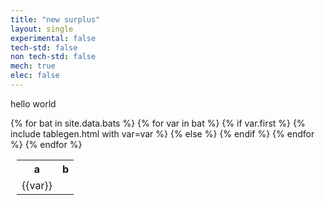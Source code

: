 ```yaml
---
title: "new surplus"
layout: single
experimental: false
tech-std: false
non tech-std: false
mech: true
elec: false
---
```


hello world  

<table style = "margin-left:10px">
  <tr>
    <th> a </th>
    <th> b </th>
  </tr>
  {% for bat in site.data.bats %}
  <tr>
    {% for var in bat %} 
      {% if var.first %}
      <tr>
          {% include tablegen.html with var=var %}
      </tr>
      {% else %}
          <td> {{var}} </td>
      {% endif %}
   {% endfor %}   
  </tr>
  {% endfor %}
</table>
